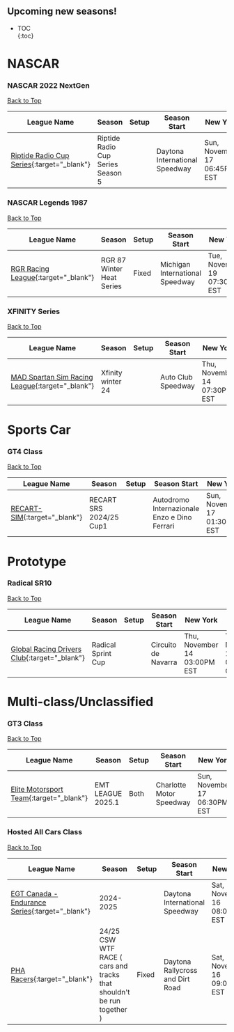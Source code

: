 ## Upcoming new seasons!

* TOC  
{:toc}

# NASCAR

### NASCAR 2022 NextGen

[Back to Top](#)  

| League Name | Season | Setup | Season Start | New York | London | Sydney |
|---------------------------------------------------------------------------------------------------------------------|---------------------------------|-----|------------------------------|----------------------------|----------------------------|-----------------------------|
|[Riptide Radio Cup Series](https://members.iracing.com/membersite/member/LeagueView.do?league=5979){:target="_blank"} |Riptide Radio Cup Series Season 5 | |Daytona International Speedway |Sun, November 17 06:45PM EST |Sun, November 17 11:45PM GMT |Mon, November 18 10:45AM AEDT |

### NASCAR Legends 1987

[Back to Top](#)  

| League Name | Season | Setup | Season Start | New York | London | Sydney |
|--------------------------------------------------------------------------------------------------------------|-------------------------|-----|-------------------------------|----------------------------|----------------------------|-----------------------------|
|[RGR Racing League](https://members.iracing.com/membersite/member/LeagueView.do?league=9913){:target="_blank"} |RGR 87 Winter Heat Series |Fixed |Michigan International Speedway |Tue, November 19 07:30PM EST |Wed, November 20 12:30AM GMT |Wed, November 20 11:30AM AEDT |

### XFINITY Series

[Back to Top](#)  

| League Name | Season | Setup | Season Start | New York | London | Sydney |
|--------------------------------------------------------------------------------------------------------------------------|-----------------|-----|------------------|----------------------------|----------------------------|-----------------------------|
|[MAD Spartan Sim Racing League](https://members.iracing.com/membersite/member/LeagueView.do?league=6573){:target="_blank"} |Xfinity winter 24 | |Auto Club Speedway |Thu, November 14 07:30PM EST |Fri, November 15 12:30AM GMT |Fri, November 15 11:30AM AEDT |

# Sports Car

### GT4 Class

[Back to Top](#)  

| League Name | Season | Setup | Season Start | New York | London | Sydney |
|---------------------------------------------------------------------------------------------------------|-----------------------|-----|--------------------------------------------|----------------------------|----------------------------|-----------------------------|
|[RECART\-SIM](https://members.iracing.com/membersite/member/LeagueView.do?league=10758){:target="_blank"} |RECART SRS 2024/25 Cup1 | |Autodromo Internazionale Enzo e Dino Ferrari |Sun, November 17 01:30PM EST |Sun, November 17 06:30PM GMT |Mon, November 18 05:30AM AEDT |

# Prototype

### Radical SR10

[Back to Top](#)  

| League Name | Season | Setup | Season Start | New York | London | Sydney |
|------------------------------------------------------------------------------------------------------------------------|------------------|-----|-------------------|----------------------------|----------------------------|-----------------------------|
|[Global Racing Drivers Club](https://members.iracing.com/membersite/member/LeagueView.do?league=11634){:target="_blank"} |Radical Sprint Cup | |Circuito de Navarra |Thu, November 14 03:00PM EST |Thu, November 14 08:00PM GMT |Fri, November 15 07:00AM AEDT |

# Multi-class/Unclassified

### GT3 Class

[Back to Top](#)  

| League Name | Season | Setup | Season Start | New York | London | Sydney |
|-------------------------------------------------------------------------------------------------------------------|------------------|-----|------------------------|----------------------------|----------------------------|-----------------------------|
|[Elite Motorsport Team](https://members.iracing.com/membersite/member/LeagueView.do?league=11569){:target="_blank"} |EMT LEAGUE 2025\.1 |Both |Charlotte Motor Speedway |Sun, November 17 06:30PM EST |Sun, November 17 11:30PM GMT |Mon, November 18 10:30AM AEDT |

### Hosted All Cars Class

[Back to Top](#)  

| League Name | Season | Setup | Season Start | New York | London | Sydney |
|----------------------------------------------------------------------------------------------------------------------------|-----------------------------------------------------------------------|-----|--------------------------------|----------------------------|----------------------------|-----------------------------|
|[EGT Canada \- Endurance Series](https://members.iracing.com/membersite/member/LeagueView.do?league=11322){:target="_blank"} |2024\-2025 | |Daytona International Speedway |Sat, November 16 08:00AM EST |Sat, November 16 01:00PM GMT |Sun, November 17 12:00AM AEDT |
|[PHA Racers](https://members.iracing.com/membersite/member/LeagueView.do?league=10304){:target="_blank"} |24/25 CSW WTF RACE \( cars and tracks that shouldn't be run together \) |Fixed |Daytona Rallycross and Dirt Road |Sat, November 16 09:00PM EST |Sun, November 17 02:00AM GMT |Sun, November 17 01:00PM AEDT |

